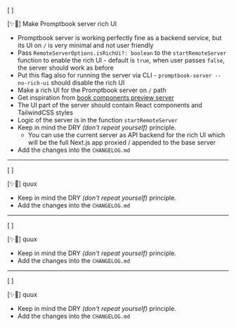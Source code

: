 [ ]

[✨👚] Make Promptbook server rich UI

-   Promptbook server is working perfectly fine as a backend service, but its UI on `/` is very minimal and not user friendly
-   Pass `RemoteServerOptions.isRichUi?: boolean` to the `startRemoteServer` function to enable the rich UI - default is `true`, when user passes `false`, the server should work as before
-   Put this flag also for running the server via CLI - `promptbook-server --no-rich-ui` should disable the rich UI
-   Make a rich UI for the Promptbook server on `/` path
-   Get inspiration from [book components preview server](/scripts/book-components/)
-   The UI part of the server should contain React components and TailwindCSS styles
-   Logic of the server is in the function `startRemoteServer`
-   Keep in mind the DRY _(don't repeat yourself)_ principle.
    -   You can use the current server as API backend for the rich UI which will be the full Next.js app proxied / appended to the base server
-   Add the changes into the `CHANGELOG.md`

---

[ ]

[✨👚] quux

-   Keep in mind the DRY _(don't repeat yourself)_ principle.
-   Add the changes into the `CHANGELOG.md`

---

[ ]

[✨👚] quux

-   Keep in mind the DRY _(don't repeat yourself)_ principle.
-   Add the changes into the `CHANGELOG.md`

---

[ ]

[✨👚] quux

-   Keep in mind the DRY _(don't repeat yourself)_ principle.
-   Add the changes into the `CHANGELOG.md`
